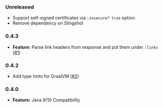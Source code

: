 ### Unreleased

- Support self-signed certificates via `:insecure? true` option
- Remove dependency on Slingshot

### 0.4.3

- **Feature:** Parse link headers from response and put them under `:links` ([#1](https://github.com/martinklepsch/clj-http-lite/pull/1))

### 0.4.2

- Add type hints for GraalVM ([#2](https://github.com/clj-commons/clj-http-lite/pull/2))

### 0.4.0

- **Feature:** Java 9/10 Compatibility

